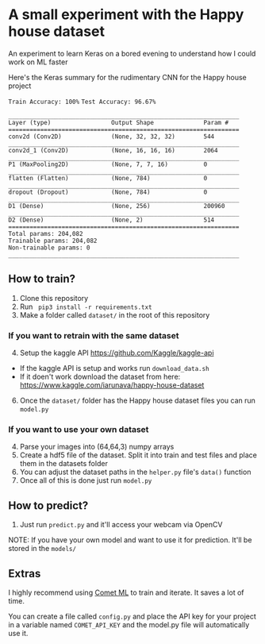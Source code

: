 # A small experiment with the Happy house dataset
An experiment to learn Keras on a bored evening to understand how I could work on ML faster


Here's the Keras summary for the rudimentary CNN for the Happy house project

```Train Accuracy: 100%```
```Test Accuracy: 96.67%```

```
_________________________________________________________________
Layer (type)                 Output Shape              Param #
=================================================================
conv2d (Conv2D)              (None, 32, 32, 32)        544
_________________________________________________________________
conv2d_1 (Conv2D)            (None, 16, 16, 16)        2064
_________________________________________________________________
P1 (MaxPooling2D)            (None, 7, 7, 16)          0
_________________________________________________________________
flatten (Flatten)            (None, 784)               0
_________________________________________________________________
dropout (Dropout)            (None, 784)               0
_________________________________________________________________
D1 (Dense)                   (None, 256)               200960
_________________________________________________________________
D2 (Dense)                   (None, 2)                 514
=================================================================
Total params: 204,082
Trainable params: 204,082
Non-trainable params: 0
_________________________________________________________________
````
## How to train?

1) Clone this repository
2) Run ``` pip3 install -r requirements.txt```
3) Make a folder called ```dataset/``` in the root of this repository

### If you want to retrain with the same dataset
4) Setup the kaggle API https://github.com/Kaggle/kaggle-api
  - If the kaggle API is setup and works run ```download_data.sh```
  - If it doen't work download the dataset from here: https://www.kaggle.com/iarunava/happy-house-dataset 
6) Once the ```dataset/``` folder has the Happy house dataset files you can run ```model.py```

### If you want to use your own dataset
4) Parse your images into (64,64,3) numpy arrays
5) Create a hdf5 file of the dataset. Split it into train and test files and place them in the datasets folder
6) You can adjust the dataset paths in the ```helper.py``` file's ```data()``` function
7) Once all of this is done just run ```model.py```

## How to predict?
1) Just run ```predict.py``` and it'll access your webcam via OpenCV

NOTE: If you have your own model and want to use it for prediction. It'll be stored in the ```models/```

## Extras

I highly recommend using [Comet ML](https://www.comet.ml/) to train and iterate. It saves a lot of time.

You can create a file called ```config.py``` and place the API key for your project in a variable named ```COMET_API_KEY``` and the model.py file will automatically use it.

